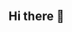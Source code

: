 ## Hi there 👋

<!--
**ragini081/ragini081** is a ✨ _special_ ✨ repository because its `README.md` (this file) appears on your GitHub profile.

Here are some ideas to get you started:

- 🔭 I’m currently embarking on Data Learning Journey
- 🌱 I’m currently learning Data Science related topics and projects
- 👯 I’m looking to collaborate on beginner to intermediate level data science projects
- 🤔 I’m looking for help with how to build up a strong profile for quick transition
- ⚡ I strong believer of the quote 'Better an oops than what if..'

-->
